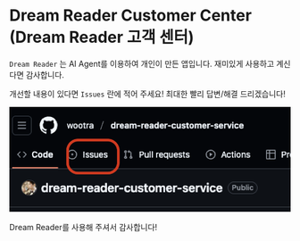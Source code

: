 # Dream Reader Customer Center (Dream Reader 고객 센터)

`Dream Reader` 는 AI Agent를 이용하여 개인이 만든 앱입니다. 재미있게 사용하고 계신다면 감사합니다. 

개선할 내용이 있다면 `Issues` 란에 적어 주세요! 최대한 빨리 답변/해결 드리겠습니다!

![alt text](issues.png)

Dream Reader를 사용해 주셔서 감사합니다!

